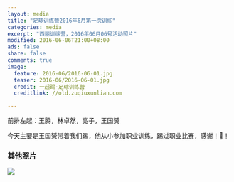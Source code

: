 ```yaml
---
layout: media
title: "足球训练营2016年6月第一次训练"
categories: media
excerpt: "西丽训练营，2016年06月06号活动照片"
modified: 2016-06-06T21:00+08:00
ads: false
share: false
comments: true
image:
  feature: 2016-06/2016-06-01.jpg
  teaser: 2016-06/2016-06-01.jpg
  credit: 一起踢·足球训练营
  creditlink: //old.zuqiuxunlian.com

---   
```

前排左起：王腾，林卓然，亮子，王国赟

今天主要是王国赟带着我们踢，他从小参加职业训练，踢过职业比赛，感谢！🙏！

### 其他照片
![](https://o8pwo778o.qnssl.com/2016-06-02.jpg-jpeg)
